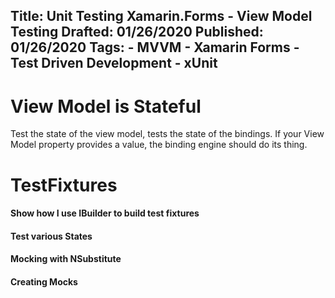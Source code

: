 Title: Unit Testing Xamarin.Forms - View Model Testing
Drafted: 01/26/2020
Published: 01/26/2020
Tags:
    - MVVM
    - Xamarin Forms
    - Test Driven Development
    - xUnit
---

# View Model is Stateful
Test the state of the view model, tests the state of the bindings.  If your View Model property provides a value, the binding engine should do its thing.

# TestFixtures

#### Show how I use IBuilder to build test fixtures

#### Test various States

#### Mocking with NSubstitute

#### Creating Mocks

#### 